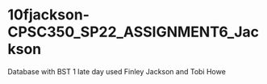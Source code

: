 # 10fjackson-CPSC350_SP22_ASSIGNMENT6_Jackson
Database with BST
1 late day used
Finley Jackson and Tobi Howe
